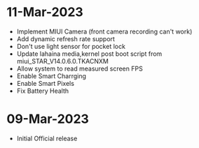 # 11-Mar-2023
- Implement MIUI Camera (front camera recording can't work)
- Add dynamic refresh rate support
- Don't use light sensor for pocket lock
- Update lahaina media,kernel post boot script from miui_STAR_V14.0.6.0.TKACNXM
- Allow system to read measured screen FPS
- Enable Smart Charrging
- Enable Smart Pixels
- Fix Battery Health

# 09-Mar-2023
- Initial Official release


